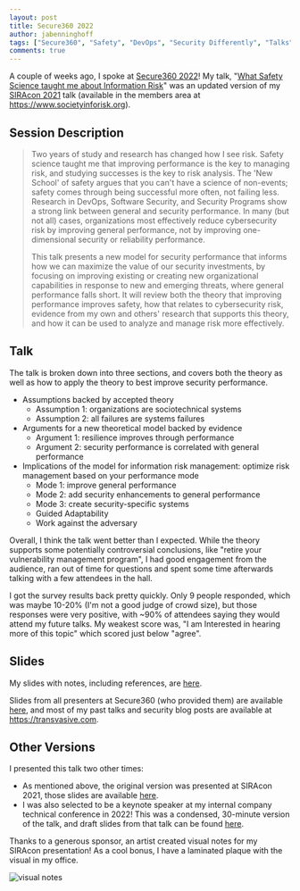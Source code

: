 ```yaml
---
layout: post
title: Secure360 2022
author: jabenninghoff
tags: ["Secure360", "Safety", "DevOps", "Security Differently", "Talks"]
comments: true
---
```

A couple of weeks ago, I spoke at [Secure360 2022](https://web.archive.org/web/20220523211315/https://secure360.org/secure360-twin-cities/)! My talk, "[What Safety Science taught me about Information Risk](https://web.archive.org/web/20220509235150/https://secure360.org/wp-content/uploads/2022/05/Secure360-2022-PDF-Program_5.6.pdf)" was an updated version of my [SIRAcon 2021](https://www.societyinforisk.org/event-4190028) talk (available in the members area at <https://www.societyinforisk.org>).

## Session Description

> Two years of study and research has changed how I see risk. Safety science taught me that improving performance is the key to managing risk, and studying successes is the key to risk analysis. The 'New School' of safety argues that you can't have a science of non-events; safety comes through being successful more often, not failing less. Research in DevOps, Software Security, and Security Programs show a strong link between general and security performance. In many (but not all) cases, organizations most effectively reduce cybersecurity risk by improving general performance, not by improving one-dimensional security or reliability performance.
>
> This talk presents a new model for security performance that informs how we can maximize the value of our security investments, by focusing on improving existing or creating new organizational capabilities in response to new and emerging threats, where general performance falls short. It will review both the theory that improving performance improves safety, how that relates to cybersecurity risk, evidence from my own and others' research that supports this theory, and how it can be used to analyze and manage risk more effectively.

## Talk

The talk is broken down into three sections, and covers both the theory as well as how to apply the theory to best improve security performance.

- Assumptions backed by accepted theory
  - Assumption 1: organizations are sociotechnical systems
  - Assumption 2: all failures are systems failures
- Arguments for a new theoretical model backed by evidence
  - Argument 1: resilience improves through performance
  - Argument 2: security performance is correlated with general performance
- Implications of the model for information risk management: optimize risk management based on your performance mode
  - Mode 1: improve general performance
  - Mode 2: add security enhancements to general performance
  - Mode 3: create security-specific systems
  - Guided Adaptability
  - Work against the adversary

Overall, I think the talk went better than I expected. While the theory supports some potentially controversial conclusions, like "retire your vulnerability management program", I had good engagement from the audience, ran out of time for questions and spent some time afterwards talking with a few attendees in the hall.

I got the survey results back pretty quickly. Only 9 people responded, which was maybe 10-20% (I'm not a good judge of crowd size), but those responses were very positive, with ~90% of attendees saying they would attend my future talks. My weakest score was, "I am Interested in hearing more of this topic" which scored just below "agree".

## Slides

My slides with notes, including references, are [here](/assets/secure360-2022-benninghoff-notes.pdf).

Slides from all presenters at Secure360 (who provided them) are available [here](https://mngts.egnyte.com/fl/t2g1wNfsG3), and most of my past talks and security blog posts are available at <https://transvasive.com>.

## Other Versions

I presented this talk two other times:

- As mentioned above, the original version was presented at SIRAcon 2021, those slides are available [here](/assets/siracon2021-benninghoff.pdf).
- I was also selected to be a keynote speaker at my internal company technical conference in 2022! This was a condensed, 30-minute version of the talk, and draft slides from that talk can be found [here](/assets/ctc2022-benninghoff-notes.pdf).

Thanks to a generous sponsor, an artist created visual notes for my SIRAcon presentation! As a cool bonus, I have a laminated plaque with the visual in my office.

![visual notes](/assets/12_SiRAcon_John%20Benninghoff.jpg)
